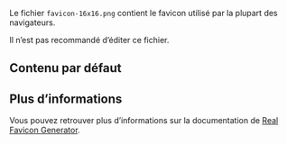 Le fichier `favicon-16x16.png` contient le favicon utilisé par la plupart des navigateurs.

<doc-alert type="warning">
Il n’est pas recommandé d’éditer ce fichier.
</doc-alert>

## Contenu par défaut

<doc-image src="favicon-16x16.png" alt="Le logo de l’Assurance Maladie"></doc-image>

## Plus d’informations

Vous pouvez retrouver plus d’informations sur la documentation de [Real Favicon Generator](https://realfavicongenerator.net/faq).
